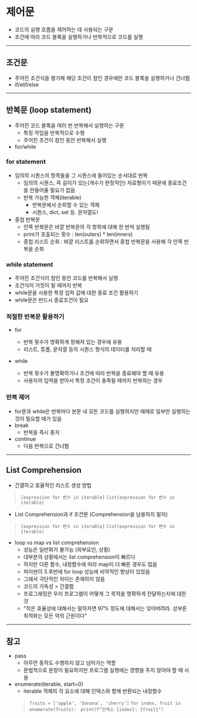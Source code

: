 # 제어문
- 코드의 실행 흐름을 제어하는 데 사용되는 구문
- 조건에 따라 코드 블록을 실행하거나 반복적으로 코드를 실행

---

## 조건문
- 주어진 조건식을 평가해 해당 조건이 참인 경우에만 코드 블록을 실행하거나 건너뜀
- if/elif/else

---

## 반복문 (loop statement)
- 주어진 코드 블록을 여러 번 반복해서 실행하는 구문
    - 특정 작업을 반복적으로 수행
    - 주어진 조건이 참인 동안 반복해서 실행
- for/while

### for statement
- 임의의 시퀀스의 항목들을 그 시퀀스에 들어있는 순서대로 반복
    - 임의의 시퀀스, 즉 길이가 있는(개수가 한정적인) 자료형이기 때문에 종료조건을 만들어줄 필요가 없음
    - 반복 가능한 객체(iterable)
        - 반복문에서 순회할 수 있는 객체
        - 시퀀스, dict, set 등. 문자열도!
- 중첩 반복문
    - 안쪽 반복문은 바깥 반복문의 각 항목에 대해 한 번씩 실행됨
    - print가 호출되는 횟수 : len(outers) * len(inners)
    - 중첩 리스트 순회 : 바깥 리스트를 순회하면서 중첩 반복문을 사용해 각 안쪽 반복을 순회

### while statement
- 주어진 조건식이 참인 동안 코드를 반복해서 실행
- 조건식이 거짓이 될 때까지 반복
- while문을 사용한 특정 입력 값에 대한 종료 조건 활용하기
- while문은 반드시 종료조건이 필요

### 적절한 반복문 활용하기
- for
    - 반복 횟수가 명확하게 정해져 있는 경우에 유용
    - 리스트, 튜플, 문자열 등의 시퀀스 형식의 데이터를 처리할 때

- while
    - 반복 횟수가 불명확하거나 조건에 따라 반복을 종료해야 할 때 유용
    - 사용자의 입력을 받아서 특정 조건이 충족될 때까지 반복하는 경우

### 반복 제어
- for문과 while은 반복마다 본문 내 모든 코드를 실행하지만 때때로 일부만 실행하는 것이 필요할 때가 있음
- break
    - 반복을 즉시 중지
- continue
    - 다음 반복으로 건너뜀

---

## List Comprehension
- 간결하고 효율적인 리스트 생성 방법
> `[expression for 변수 in iterable]`
> `list(expression for 변수 in iterable)`

- List Comprehension과 if 조건문 (Comprehension을 남용하지 말자)
> `[expression for 변수 in iterable]`
> `list(expression for 변수 in iterable)`

- loop vs map vs list comprehension
    - 성능은 일반화가 불가능 (외부요인, 상황)
    - 대부분의 상황에서는 list comprehension이 빠르다
    - 하지만 다른 함수, 내장함수에 따라 map이 더 빠른 경우도 많음
    - 파이썬이 3.후반에 for loop 성능에 비약적인 향상이 있었음
    - 그래서 극단적인 차이는 존재하지 않음
    - 코드의 가독성 > 간결함
    - 프로그래밍은 우리 프로그램이 어떻게 그 목적을 명확하게 전달하는지에 대한 것
    - "작은 효율성에 대해서는 말하자면 97% 정도에 대해서는 잊어버려라. 섣부른 최적화는 모든 악의 근원이다"

---

## 참고
- pass
    - 아무런 동작도 수행하지 않고 넘어가는 역할
    - 문법적으로 문장이 필요하지만 프로그램 실행에는 영향을 주지 않아야 할 때 사용
- enumerate(iterable, start=0)
    - iterable 객체의 각 요소에 대해 인덱스와 함께 반환되는 내장함수
    > `fruits = ['apple', 'banana', 'cherry']`
    > `for index, fruit in enumerate(fruits):`
    > ` print(f"인덱스 {index}: {fruit}")`